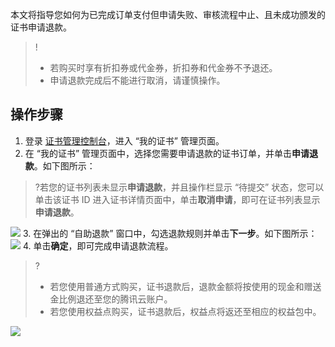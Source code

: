 

本文将指导您如何为已完成订单支付但申请失败、审核流程中止、且未成功颁发的证书申请退款。

>! 
>- 若购买时享有折扣券或代金券，折扣券和代金券不予退还。
>- 申请退款完成后不能进行取消，请谨慎操作。


## 操作步骤
1. 登录 [证书管理控制台](https://console.cloud.tencent.com/ssl)，进入 “我的证书” 管理页面。
2. 在 “我的证书” 管理页面中，选择您需要申请退款的证书订单，并单击**申请退款**。如下图所示：
>?若您的证书列表未显示**申请退款**，并且操作栏显示 “待提交” 状态，您可以单击该证书 ID 进入证书详情页面中，单击**取消申请**，即可在证书列表显示**申请退款**。
>
![](https://main.qcloudimg.com/raw/81ccfa11ceb1567b4d3ffd5d2a90bc09.png)
3. 在弹出的 “自助退款” 窗口中，勾选退款规则并单击**下一步**。如下图所示：
![](https://main.qcloudimg.com/raw/ce36d69ef05c745336cb439fcdfdd2b8.png)
4. 单击**确定**，即可完成申请退款流程。
>? 
>- 若您使用普通方式购买，证书退款后，退款金额将按使用的现金和赠送金比例退还至您的腾讯云账户。
>- 若您使用权益点购买，证书退款后，权益点将返还至相应的权益包中。
>
 ![](https://main.qcloudimg.com/raw/5c536abeb26cceda1373dde2035483e3.png)
 
 
